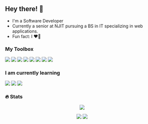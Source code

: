 ## Hey there! 👋

- I'm a Software Developer
- Currently a senior at NJIT pursuing a BS in IT specializing in web applications.
- Fun fact: I ♥️🧋

### My Toolbox
<p>
<img src="https://img.shields.io/badge/React-20232A?style=for-the-badge&logo=react&logoColor=61DAFB" />
<img src="https://img.shields.io/badge/Sass-CC6699?style=for-the-badge&logo=sass&logoColor=white" />
<img src="https://img.shields.io/badge/npm-CB3837?style=for-the-badge&logo=npm&logoColor=white" />
<img src="https://img.shields.io/badge/Tailwind_CSS-38B2AC?style=for-the-badge&logo=tailwind-css&logoColor=white" />
<img src="https://img.shields.io/badge/styled--components-DB7093?style=for-the-badge&logo=styled-components&logoColor=white" />
<img src="https://img.shields.io/badge/JavaScript-323330?style=for-the-badge&logo=javascript&logoColor=F7DF1E" />
<img src="https://img.shields.io/badge/Visual_Studio_Code-0078D4?style=for-the-badge&logo=visual%20studio%20code&logoColor=white" />
 <img src="https://img.shields.io/badge/TypeScript-007ACC?style=for-the-badge&logo=typescript&logoColor=white" />
 </p>

### I am currently learning
<p>

<img src="https://img.shields.io/badge/Redux-593D88?style=for-the-badge&logo=redux&logoColor=white" />
<img src="https://img.shields.io/badge/Supabase-181818?style=for-the-badge&logo=supabase&logoColor=white" />
<img src="https://img.shields.io/badge/firebase-ffca28?style=for-the-badge&logo=firebase&logoColor=black" />
</p>

### 🔥 Stats

  <p align="center">
    <img align="center" src="http://github-profile-summary-cards.vercel.app/api/cards/profile-details?username=cjdomacena&theme=dracula">
  </p>
  <p align="center">
 <span>
 <img src="http://github-profile-summary-cards.vercel.app/api/cards/repos-per-language?username=cjdomacena&theme=dracula">
 </span>
 <span>
 <img src="http://github-profile-summary-cards.vercel.app/api/cards/stats?username=cjdomacena&theme=dracula">
 </span>
 </p>

 
